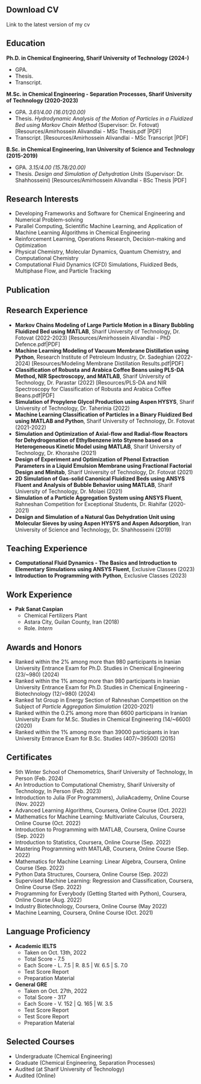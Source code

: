 
## Download CV

Link to the latest version of my cv


## Education

**Ph.D. in Chemical Engineering, Sharif University of Technology (2024-)**
- GPA.
- Thesis.
- Transcript.

**M.Sc. in Chemical Engineering - Separation Processes, Sharif University of Technology (2020-2023)**
- GPA. _3.61/4.00 (16.01/20.00)_
- Thesis. _Hydrodynamic Analysis of the Motion of Particles in a Fluidized Bed using Markov Chain Method_ (Supervisor: Dr. Fotovat) [Resources/Amirhossein Alivandlai - MSc Thesis.pdf |PDF]
- Transcript. [Resources/Amirhossein Alivandlai - MSc Transcript |PDF]

**B.Sc. in Chemical Engineering, Iran University of Science and Technology (2015-2019)**
- GPA. _3.15/4.00 (15.78/20.00)_
- Thesis. _Design and Simulation of Dehydration Units_ (Supervisor: Dr. Shahhosseini) [Resources/Amirhossein Alivandlai - BSc Thesis |PDF]


## Research Interests

- Developing Frameworks and Software for Chemical Engineering and Numerical Problem-solving
- Parallel Computing, Scientific Machine Learning, and Application of Machine Learning Algorithms in Chemical Engineering
- Reinforcement Learning, Operations Research, Decision-making and Optimization
- Physical Chemistry, Molecular Dynamics, Quantum Chemistry, and Computational Chemistry
- Computational Fluid Dynamics (CFD) Simulations, Fluidized Beds, Multiphase Flow, and Particle Tracking


## Publication



## Research Experience

- **Markov Chains Modeling of Large Particle Motion in a Binary Bubbling Fluidized Bed using MATLAB**, Sharif University of Technology, Dr. Fotovat (2022-2023) [Resources/Amirhossein Alivandlai - PhD Defence.pdf|PDF]
- **Machine Learning Modeling of Vacuum Membrane Distillation using Python**, Research Institute of Petroleum Industry, Dr. Sadeghian (2022-2024) [Resources/Modeling Membrane Distillation Results.pdf|PDF]
- **Classification of Robusta and Arabica Coffee Beans using PLS-DA Method, NIR Spectroscopy, and MATLAB**, Sharif University of Technology, Dr. Parastar (2022) [Resources/PLS-DA and NIR Spectroscopy for Classification of Robusta and Arabica Coffee Beans.pdf|PDF]
- **Simulation of Propylene Glycol Production using Aspen HYSYS**, Sharif University of Technology, Dr. Taherinia (2022)
- **Machine Learning Classification of Particles in a Binary Fluidized Bed using MATLAB and Python**, Sharif University of Technology, Dr. Fotovat (2021-2022)
- **Simulation and Optimization of Axial-flow and Radial-flow Reactors for Dehydrogenation of Ethylbenzene into Styrene based on a Heterogeneous Kinetic Model using MATLAB**, Sharif University of Technology, Dr. Khorashe (2021)
- **Design of Experiment and Optimization of Phenol Extraction Parameters in a Liquid Emulsion Membrane using Fractional Factorial Design and Minitab**, Sharif University of Technology, Dr. Fotovat (2021)
- **2D Simulation of Gas-solid Canonical Fluidized Beds using ANSYS Fluent and Analysis of Bubble Behavior using MATLAB**, Sharif University of Technology, Dr. Molaei (2021)
- **Simulation of a Particle Aggregation System using ANSYS Fluent**, Rahneshan Competition for Exceptional Students, Dr. Riahifar (2020-2021)
- **Design and Simulation of a Natural Gas Dehydration Unit using Molecular Sieves by using Aspen HYSYS and Aspen Adsorption**, Iran University of Science and Technology, Dr. Shahhosseini (2019)


## Teaching Experience

- **Computational Fluid Dynamics - The Basics and Introduction to Elementary Simulations using ANSYS Fluent**, Exclusive Classes (2023)
- **Introduction to Programming with Python**, Exclusive Classes (2023)


## Work Experience

- **Pak Sanat Caspian**
	- Chemical Fertilizers Plant
	- Astara City, Guilan County, Iran (2018)
	- Role. _Intern_

## Awards and Honors

- Ranked within the 2% among more than 980 participants in Iranian University Entrance Exam for Ph.D. Studies in Chemical Engineering (23/~980) (2024)
- Ranked within the 1% among more than 980 participants in Iranian University Entrance Exam for Ph.D. Studies in Chemical Engineering - Biotechnology (12/~980) (2024)
- Ranked 1st Group in Energy Section of Rahneshan Competition on the Subject of _Particle Aggregation Simulation_ (2020-2021)
- Ranked within the 0.2% among more than 6600 participans in Iranian University Exam for M.Sc. Studies in Chemical Engineering (14/~6600) (2020)
- Ranked within the 1% among more than 39000 participants in Iran University Entrance Exam for B.Sc. Studies (407/~39500) (2015)


## Certificates

- 5th Winter School of Chemometrics, Sharif University of Technology, In Person (Feb. 2024)
- An Introduction to Computational Chemistry, Sharif University of Technology, In Person (Feb. 2023)
- Introduction to Julia (For Programmers), JuliaAcademy, Online Course (Nov. 2022)
- Advanced Learning Algorithms, Coursera, Online Course (Oct. 2022)
- Mathematics for Machine Learning: Multivariate Calculus, Coursera, Online Course (Oct. 2022)
- Introduction to Programming with MATLAB, Coursera, Online Course (Sep. 2022)
- Introduction to Statistics, Coursera, Online Course (Sep. 2022)
- Mastering Programming with MATLAB, Coursera, Online Course (Sep. 2022)
- Mathematics for Machine Learning: Linear Algebra, Coursera, Online Course (Sep. 2022)
- Python Data Structures, Coursera, Online Course (Sep. 2022)
- Supervised Machine Learning: Regression and Classification, Coursera, Online Course (Sep. 2022)
- Programming for Everybody (Getting Started with Python), Coursera, Online Course (Aug. 2022)
- Industry Biotechnology, Coursera, Online Course (May 2022)
- Machine Learning, Coursera, Online Course (Oct. 2021)

## Language Proficiency

- **Academic IELTS** 
	- Taken on Oct. 13th, 2022
	- Total Score - 7.5
	- Each Score - L. 7.5 | R. 8.5 | W. 6.5 | S. 7.0
	- Test Score Report
	- Preparation Material
- **General GRE**
	- Taken on Oct. 27th, 2022
	- Total Score - 317
	- Each Score - V. 152 | Q. 165 | W. 3.5
	- Test Score Report
	- Test Score Report
	- Preparation Material

## Selected Courses

- Undergraduate (Chemical Engineering)
- Graduate (Chemical Engineering, Separation Processes)
- Audited (at Sharif University of Technology)
- Audited (Online)
